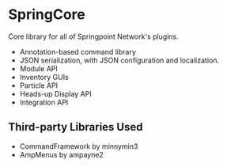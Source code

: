 # SpringCore
Core library for all of Springpoint Network's plugins.

* Annotation-based command library
* JSON serialization, with JSON configuration and localization.
* Module API
* Inventory GUIs
* Particle API
* Heads-up Display API
* Integration API

## Third-party Libraries Used
* CommandFramework by minnymin3
* AmpMenus by ampayne2